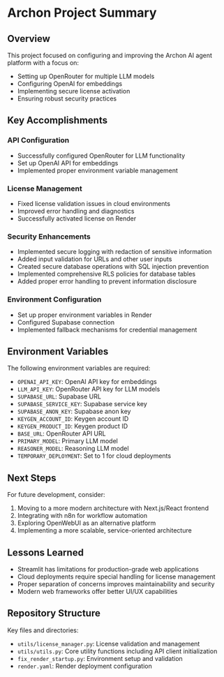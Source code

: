 # Archon Project Summary

## Overview
This project focused on configuring and improving the Archon AI agent platform with a focus on:
- Setting up OpenRouter for multiple LLM models
- Configuring OpenAI for embeddings
- Implementing secure license activation
- Ensuring robust security practices

## Key Accomplishments

### API Configuration
- Successfully configured OpenRouter for LLM functionality
- Set up OpenAI API for embeddings
- Implemented proper environment variable management

### License Management
- Fixed license validation issues in cloud environments
- Improved error handling and diagnostics
- Successfully activated license on Render

### Security Enhancements
- Implemented secure logging with redaction of sensitive information
- Added input validation for URLs and other user inputs
- Created secure database operations with SQL injection prevention
- Implemented comprehensive RLS policies for database tables
- Added proper error handling to prevent information disclosure

### Environment Configuration
- Set up proper environment variables in Render
- Configured Supabase connection
- Implemented fallback mechanisms for credential management

## Environment Variables
The following environment variables are required:
- `OPENAI_API_KEY`: OpenAI API key for embeddings
- `LLM_API_KEY`: OpenRouter API key for LLM models
- `SUPABASE_URL`: Supabase URL
- `SUPABASE_SERVICE_KEY`: Supabase service key
- `SUPABASE_ANON_KEY`: Supabase anon key
- `KEYGEN_ACCOUNT_ID`: Keygen account ID
- `KEYGEN_PRODUCT_ID`: Keygen product ID
- `BASE_URL`: OpenRouter API URL
- `PRIMARY_MODEL`: Primary LLM model
- `REASONER_MODEL`: Reasoning LLM model
- `TEMPORARY_DEPLOYMENT`: Set to 1 for cloud deployments

## Next Steps
For future development, consider:
1. Moving to a more modern architecture with Next.js/React frontend
2. Integrating with n8n for workflow automation
3. Exploring OpenWebUI as an alternative platform
4. Implementing a more scalable, service-oriented architecture

## Lessons Learned
- Streamlit has limitations for production-grade web applications
- Cloud deployments require special handling for license management
- Proper separation of concerns improves maintainability and security
- Modern web frameworks offer better UI/UX capabilities

## Repository Structure
Key files and directories:
- `utils/license_manager.py`: License validation and management
- `utils/utils.py`: Core utility functions including API client initialization
- `fix_render_startup.py`: Environment setup and validation
- `render.yaml`: Render deployment configuration
